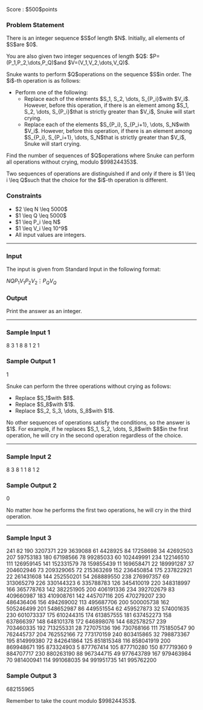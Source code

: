 
<div>

<span>

<span>

<p>
Score : $500$points
</p>

<div>

<section>

### **Problem Statement**

<p>
There is an integer sequence $S$of length $N$. Initially, all elements of $S$are $0$.
</p>

<p>
You are also given two integer sequences of length $Q$: $P=(P_1,P_2,\dots,P_Q)$and $V=(V_1,V_2,\dots,V_Q)$.
</p>

<p>
Snuke wants to perform $Q$operations on the sequence $S$in order. The $i$-th operation is as follows:
</p>

<ul>

<li>
Perform one of the following:
<ul>

<li>
Replace each of the elements $S_1, S_2, \dots, S_{P_i}$with $V_i$. However, before this operation, if there is an element among $S_1, S_2, \dots, S_{P_i}$that is strictly greater than $V_i$, Snuke will start crying.
</li>

<li>
Replace each of the elements $S_{P_i}, S_{P_i+1}, \dots, S_N$with $V_i$. However, before this operation, if there is an element among $S_{P_i}, S_{P_i+1}, \dots, S_N$that is strictly greater than $V_i$, Snuke will start crying.
</li>

</ul>

</li>

</ul>

<p>
Find the number of sequences of $Q$operations where Snuke can perform all operations without crying, modulo $998244353$.
</p>

<p>
Two sequences of operations are distinguished if and only if there is $1 \leq i \leq Q$such that the choice for the $i$-th operation is different.
</p>

</section>

</div>

<div>

<section>

### **Constraints**

<ul>

<li>
$2 \leq N \leq 5000$
</li>

<li>
$1 \leq Q \leq 5000$
</li>

<li>
$1 \leq P_i \leq N$
</li>

<li>
$1 \leq V_i \leq 10^9$
</li>

<li>
All input values are integers.
</li>

</ul>

</section>

</div>

---

<div>

<div>

<section>

### **Input**

<p>
The input is given from Standard Input in the following format:
</p>

<div>

$N$$Q$$P_1$$V_1$$P_2$$V_2$$\vdots$$P_Q$$V_Q$
</div>

</section>

</div>

<div>

<section>

### **Output**

<p>
Print the answer as an integer.
</p>

</section>

</div>

</div>

---

<div>

<section>

### **Sample Input 1**

<div>

8 3
1 8
8 1
2 1

</div>

</section>

</div>

<div>

<section>

### **Sample Output 1**

<div>

1

</div>

<p>
Snuke can perform the three operations without crying as follows:
</p>

<ul>

<li>
Replace $S_1$with $8$.
</li>

<li>
Replace $S_8$with $1$.
</li>

<li>
Replace $S_2, S_3, \dots, S_8$with $1$.
</li>

</ul>

<p>
No other sequences of operations satisfy the conditions, so the answer is $1$. For example, if he replaces $S_1, S_2, \dots, S_8$with $8$in the first operation, he will cry in the second operation regardless of the choice.
</p>

</section>

</div>

---

<div>

<section>

### **Sample Input 2**

<div>

8 3
8 1
1 8
1 2

</div>

</section>

</div>

<div>

<section>

### **Sample Output 2**

<div>

0

</div>

<p>
No matter how he performs the first two operations, he will cry in the third operation.
</p>

</section>

</div>

---

<div>

<section>

### **Sample Input 3**

<div>

241 82
190 3207371
229 3639088
61 4428925
84 17258698
34 42692503
207 59753183
180 67198566
78 99285033
60 102449991
234 122146510
111 126959145
141 152331579
78 159855439
11 169658471
22 189991287
37 204602946
73 209329065
72 215363269
152 236450854
175 237822921
22 261431608
144 252550201
54 268889550
238 276997357
69 313065279
226 330144323
6 335788783
126 345410019
220 348318997
166 365778763
142 382251905
200 406191336
234 392702679
83 409660987
183 410908761
142 445707116
205 470279207
230 486436406
156 494269002
113 495687706
200 500005738
162 505246499
201 548652987
86 449551554
62 459527873
32 574001635
230 601073337
175 610244315
174 613857555
181 637452273
158 637866397
148 648101378
172 646898076
144 682578257
239 703460335
192 713255331
28 727075136
196 730768166
111 751850547
90 762445737
204 762552166
72 773170159
240 803415865
32 798873367
195 814999380
72 842641864
125 851815348
116 858041919
200 869948671
195 873324903
5 877767414
105 877710280
150 877719360
9 884707717
230 880263190
88 967344715
49 977643789
167 979463984
70 981400941
114 991068035
94 991951735
141 995762200

</div>

</section>

</div>

<div>

<section>

### **Sample Output 3**

<div>

682155965

</div>

<p>
Remember to take the count modulo $998244353$.
</p>

</section>

</div>

</span>

</span>

</div>

